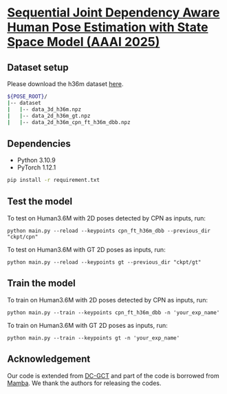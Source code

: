 # [Sequential Joint Dependency Aware Human Pose Estimation with State Space Model (AAAI 2025)](https://ojs.aaai.org/index.php/AAAI/article/view/33029)

## Dataset setup
Please download the h36m dataset [here](https://drive.google.com/drive/folders/1gNs5PrcaZ6gar7IiNZPNh39T7y6aPY3g). 

```bash
${POSE_ROOT}/
|-- dataset
|   |-- data_3d_h36m.npz
|   |-- data_2d_h36m_gt.npz
|   |-- data_2d_h36m_cpn_ft_h36m_dbb.npz
```

## Dependencies

- Python 3.10.9 
- PyTorch 1.12.1

```sh
pip install -r requirement.txt
```

## Test the model
To test on Human3.6M with 2D poses detected by CPN as inputs, run:

```
python main.py --reload --keypoints cpn_ft_h36m_dbb --previous_dir "ckpt/cpn" 
```
To test on Human3.6M with GT 2D poses as inputs, run:

```
python main.py --reload --keypoints gt --previous_dir "ckpt/gt" 
```

## Train the model
To train on Human3.6M with 2D poses detected by CPN as inputs, run:

```
python main.py --train --keypoints cpn_ft_h36m_dbb -n 'your_exp_name'
```
To train on Human3.6M with GT 2D poses as inputs, run:

```
python main.py --train --keypoints gt -n 'your_exp_name'
```

## Acknowledgement
Our code is extended from [DC-GCT](https://github.com/KHB1698/DC-GCT) and part of the code is borrowed from [Mamba](https://github.com/state-spaces/mamba).
We thank the authors for releasing the codes.
